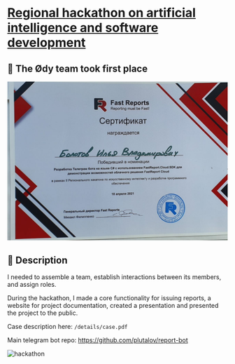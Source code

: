 # [Regional hackathon on artificial intelligence and software development](https://rsue.ru/universitet/novosti/novosti.php?ELEMENT_ID=106583)

## 🏅 The Ødy team took first place

![hackathon](/details/cert.jpg)

## 📜 Description

I needed to assemble a team, establish interactions between its members, and assign roles.

During the hackathon, I made a core functionality for issuing reports, a website for project documentation, created a presentation and presented the project to the public.

Case description here: `/details/case.pdf`

Main telegram bot repo: https://github.com/plutalov/report-bot

![hackathon](/details/image.jpg)